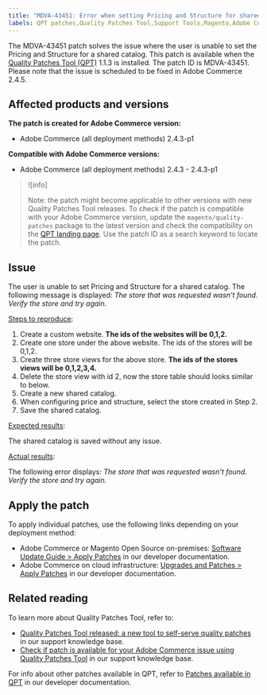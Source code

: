 ```yaml
---
title: "MDVA-43451: Error when setting Pricing and Structure for shared catalog"
labels: QPT patches,Quality Patches Tool,Support Tools,Magento,Adobe Commerce,cloud infrastructure,on-premises,QPT 1.1.3,Pricing and Structure,shared catalog,2.4.3,2.4.3-p1
---
```


The MDVA-43451 patch solves the issue where the user is unable to set the Pricing and Structure for a shared catalog. This patch is available when the [Quality Patches Tool (QPT)](https://support.magento.com/hc/en-us/articles/360047139492) 1.1.3 is installed. The patch ID is MDVA-43451. Please note that the issue is scheduled to be fixed in Adobe Commerce 2.4.5.

## Affected products and versions

**The patch is created for Adobe Commerce version:**

* Adobe Commerce (all deployment methods) 2.4.3-p1

**Compatible with Adobe Commerce versions:**

* Adobe Commerce (all deployment methods) 2.4.3 - 2.4.3-p1

>![info]
>
>Note: the patch might become applicable to other versions with new Quality Patches Tool releases. To check if the patch is compatible with your Adobe Commerce version, update the `magento/quality-patches` package to the latest version and check the compatibility on the [QPT landing page](https://devdocs.magento.com/quality-patches/tool.html#patch-grid). Use the patch ID as a search keyword to locate the patch.

## Issue

The user is unable to set Pricing and Structure for a shared catalog. The following message is displayed: *The store that was requested wasn't found. Verify the store and try again.*

<ins>Steps to reproduce</ins>:

1. Create a custom website. **The ids of the websites will be 0,1,2.**
1. Create one store under the above website. The ids of the stores will be 0,1,2.
1. Create three store views for the above store. **The ids of the stores views will be 0,1,2,3,4.**
1. Delete the store view with id 2, now the store table should looks similar to below.
1. Create a new shared catalog.
1. When configuring price and structure, select the store created in Step 2.
1. Save the shared catalog.

<ins>Expected results</ins>:

The shared catalog is saved without any issue.

<ins>Actual results</ins>:

 The following error displays:
*The store that was requested wasn't found. Verify the store and try again.*

## Apply the patch

To apply individual patches, use the following links depending on your deployment method:

* Adobe Commerce or Magento Open Source on-premises: [Software Update Guide > Apply Patches](https://devdocs.magento.com/guides/v2.4/comp-mgr/patching/mqp.html) in our developer documentation.
* Adobe Commerce on cloud infrastructure: [Upgrades and Patches > Apply Patches](https://devdocs.magento.com/cloud/project/project-patch.html) in our developer documentation.

## Related reading

To learn more about Quality Patches Tool, refer to:

* [Quality Patches Tool released: a new tool to self-serve quality patches](https://support.magento.com/hc/en-us/articles/360047139492) in our support knowledge base.
* [Check if patch is available for your Adobe Commerce issue using Quality Patches Tool](https://support.magento.com/hc/en-us/articles/360047125252) in our support knowledge base.

For info about other patches available in QPT, refer to [Patches available in QPT](https://devdocs.magento.com/quality-patches/tool.html#patch-grid) in our developer documentation.
